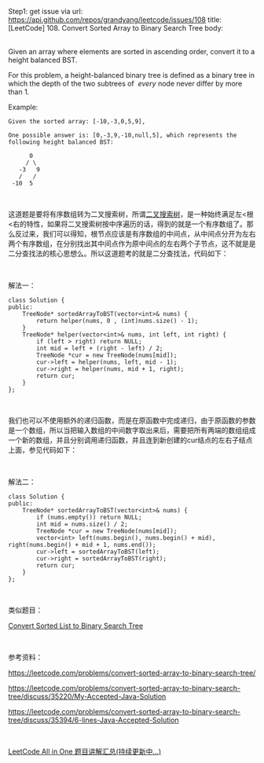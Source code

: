 Step1: get issue via url: https://api.github.com/repos/grandyang/leetcode/issues/108 
 title:[LeetCode] 108. Convert Sorted Array to Binary Search Tree 
 body:  
  

Given an array where elements are sorted in ascending order, convert it to a height balanced BST.

For this problem, a height-balanced binary tree is defined as a binary tree in which the depth of the two subtrees of  _every_ node never differ by more than 1.

Example:
    
    
    Given the sorted array: [-10,-3,0,5,9],
    
    One possible answer is: [0,-3,9,-10,null,5], which represents the following height balanced BST:
    
          0
         / \
       -3   9
       /   /
     -10  5

 

这道题是要将有序数组转为二叉搜索树，所谓[二叉搜索树](http://zh.wikipedia.org/wiki/%E4%BA%8C%E5%85%83%E6%90%9C%E5%B0%8B%E6%A8%B9)，是一种始终满足左<根<右的特性，如果将二叉搜索树按中序遍历的话，得到的就是一个有序数组了。那么反过来，我们可以得知，根节点应该是有序数组的中间点，从中间点分开为左右两个有序数组，在分别找出其中间点作为原中间点的左右两个子节点，这不就是是二分查找法的核心思想么。所以这道题考的就是二分查找法，代码如下：

 

解法一：
    
    
    class Solution {
    public:
        TreeNode* sortedArrayToBST(vector<int>& nums) {
            return helper(nums, 0 , (int)nums.size() - 1);
        }
        TreeNode* helper(vector<int>& nums, int left, int right) {
            if (left > right) return NULL;
            int mid = left + (right - left) / 2;
            TreeNode *cur = new TreeNode(nums[mid]);
            cur->left = helper(nums, left, mid - 1);
            cur->right = helper(nums, mid + 1, right);
            return cur;
        }
    };

 

我们也可以不使用额外的递归函数，而是在原函数中完成递归，由于原函数的参数是一个数组，所以当把输入数组的中间数字取出来后，需要把所有两端的数组组成一个新的数组，并且分别调用递归函数，并且连到新创建的cur结点的左右子结点上面，参见代码如下：

 

解法二：
    
    
    class Solution {
    public:
        TreeNode* sortedArrayToBST(vector<int>& nums) {
            if (nums.empty()) return NULL;
            int mid = nums.size() / 2;
            TreeNode *cur = new TreeNode(nums[mid]);
            vector<int> left(nums.begin(), nums.begin() + mid), right(nums.begin() + mid + 1, nums.end());
            cur->left = sortedArrayToBST(left);
            cur->right = sortedArrayToBST(right);
            return cur;
        }
    };

 

类似题目：

[Convert Sorted List to Binary Search Tree](http://www.cnblogs.com/grandyang/p/4295618.html)

 

参考资料：

<https://leetcode.com/problems/convert-sorted-array-to-binary-search-tree/>

<https://leetcode.com/problems/convert-sorted-array-to-binary-search-tree/discuss/35220/My-Accepted-Java-Solution>

<https://leetcode.com/problems/convert-sorted-array-to-binary-search-tree/discuss/35394/6-lines-Java-Accepted-Solution>

 

[LeetCode All in One 题目讲解汇总(持续更新中...)](http://www.cnblogs.com/grandyang/p/4606334.html)
